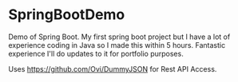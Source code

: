 # SpringBootDemo
Demo of Spring Boot. My first spring boot project but I have a lot of experience coding in Java so I made this within 5 hours. Fantastic experience I'll do updates to it for portfolio purposes.

Uses https://github.com/Ovi/DummyJSON for Rest API Access.
